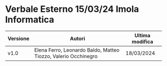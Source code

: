 # Verbale Esterno 15/03/24 Imola Informatica

|Versione|                            Autori                            |Ultima modifica|
|--------|--------------------------------------------------------------|---------------|
|  v1.0  |Elena Ferro, Leonardo Baldo, Matteo Tiozzo, Valerio Occhinegro|   18/03/2024  |